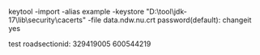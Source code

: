 keytool -import -alias example -keystore  "D:\tool\jdk-17\lib\security\cacerts" -file data.ndw.nu.crt
password(default): changeit
yes

test roadsectionid:
329419005
600544219
